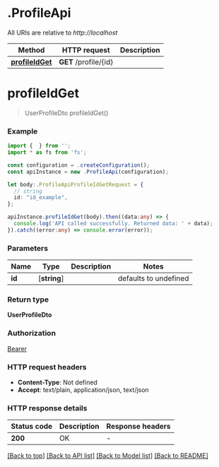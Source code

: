 # .ProfileApi

All URIs are relative to *http://localhost*

Method | HTTP request | Description
------------- | ------------- | -------------
[**profileIdGet**](ProfileApi.md#profileIdGet) | **GET** /profile/{id} | 


# **profileIdGet**
> UserProfileDto profileIdGet()


### Example


```typescript
import {  } from '';
import * as fs from 'fs';

const configuration = .createConfiguration();
const apiInstance = new .ProfileApi(configuration);

let body:.ProfileApiProfileIdGetRequest = {
  // string
  id: "id_example",
};

apiInstance.profileIdGet(body).then((data:any) => {
  console.log('API called successfully. Returned data: ' + data);
}).catch((error:any) => console.error(error));
```


### Parameters

Name | Type | Description  | Notes
------------- | ------------- | ------------- | -------------
 **id** | [**string**] |  | defaults to undefined


### Return type

**UserProfileDto**

### Authorization

[Bearer](README.md#Bearer)

### HTTP request headers

 - **Content-Type**: Not defined
 - **Accept**: text/plain, application/json, text/json


### HTTP response details
| Status code | Description | Response headers |
|-------------|-------------|------------------|
**200** | OK |  -  |

[[Back to top]](#) [[Back to API list]](README.md#documentation-for-api-endpoints) [[Back to Model list]](README.md#documentation-for-models) [[Back to README]](README.md)


